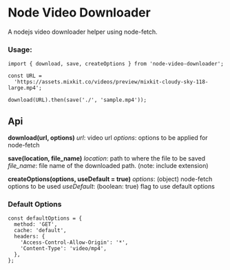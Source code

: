 # Node Video Downloader

A nodejs video downloader helper using node-fetch.

### Usage:

```
import { download, save, createOptions } from 'node-video-downloader';

const URL =
  'https://assets.mixkit.co/videos/preview/mixkit-cloudy-sky-118-large.mp4';

download(URL).then(save('./', 'sample.mp4'));
```

## Api

**download(url, options)**
_url_: video url
_options_: options to be applied for node-fetch

**save(location, file_name)**
_location_: path to where the file to be saved
_file_name_: file name of the downloaded path. (note: include extension)

**createOptions(options, useDefault = true)**
_options_: (object) node-fetch options to be used
_useDefault_: (boolean: true) flag to use default options

### Default Options

```
const defaultOptions = {
  method: 'GET',
  cache: 'default',
  headers: {
    'Access-Control-Allow-Origin': '*',
    'Content-Type': 'video/mp4',
  },
};
```
